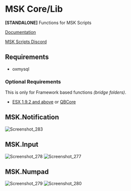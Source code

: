 # MSK Core/Lib
**[STANDALONE]** Functions for MSK Scripts

[Documentation](https://docu.msk-scripts.de/msk-core/installation)

[MSK Scripts Discord](https://discord.gg/5hHSBRHvJE)

## Requirements
* oxmysql

### Optional Requirements
This is only for Framework based functions *(bridge folders)*.
* [ESX 1.9.2 and above](https://github.com/esx-framework/esx_core) or [QBCore](https://github.com/qbcore-framework/qb-core)

## MSK.Notification
![Screenshot_283](https://github.com/MSK-Scripts/msk_core/assets/49867381/81ee7bb1-f862-46f5-b56a-507da8fde12d)

## MSK.Input
![Screenshot_278](https://github.com/MSK-Scripts/msk_core/assets/49867381/6ea12afb-1376-4ff6-9781-c546b3242a45)
![Screenshot_277](https://github.com/MSK-Scripts/msk_core/assets/49867381/a220b32e-d3a4-489f-86c3-3a1606cf4526)

## MSK.Numpad
![Screenshot_279](https://github.com/MSK-Scripts/msk_core/assets/49867381/a6922fdf-458f-4c98-951f-4d6d456e4dbe)
![Screenshot_280](https://github.com/MSK-Scripts/msk_core/assets/49867381/4931b498-2b34-4655-9bab-f3f125822167)
